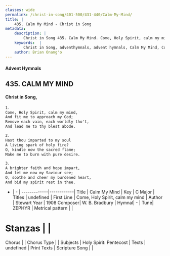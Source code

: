 ```yaml
---
classes: wide
permalink: /christ-in-song/401-500/431-440/Calm-My-Mind/
title: |
    435. Calm My Mind - Christ in Song
metadata:
    description: |
        Christ in Song 435. Calm My Mind. Come, Holy Spirit, calm my mind, And fit me to approach my God; Remove each vain, each worldly tho't, And lead me to thy blest abode.
    keywords:  |
        Christ in Song, adventhymnals, advent hymnals, Calm My Mind, Come, Holy Spirit, calm my mind. 
    author: Brian Onang'o
---
```


#### Advent Hymnals
## 435. CALM MY MIND
####  Christ in Song,

```txt
1.
Come, Holy Spirit, calm my mind,
And fit me to approach my God;
Remove each vain, each worldly tho't,
And lead me to thy blest abode.

2.
Hast thou imparted to my soul
A living spark of holy fire?
O, kindle now the sacred flame;
Make me to burn with pure desire.

3.
A brighter faith and hope impart,
And let me now my Saviour see;
O, soothe and cheer my burdened heart,
And bid my spirit rest in thee.

```

- |   -  |
-------------|------------|
Title | Calm My Mind |
Key | C Major |
Titles | undefined |
First Line | Come, Holy Spirit, calm my mind |
Author | Stewart
Year | 1908
Composer| W. B. Bradbury |
Hymnal|  - |
Tune| ZEPHYR |
Metrical pattern | |
# Stanzas |  |
Chorus |  |
Chorus Type |  |
Subjects | Holy Spirit: Pentecost |
Texts | undefined |
Print Texts | 
Scripture Song |  |
    
